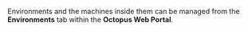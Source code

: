 Environments and the machines inside them can be managed from the **Environments** tab within the **Octopus Web Portal**.